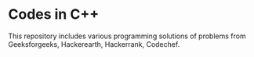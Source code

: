 # Codes in C++
  This repository includes various programming solutions of problems from Geeksforgeeks, Hackerearth, Hackerrank, Codechef.

